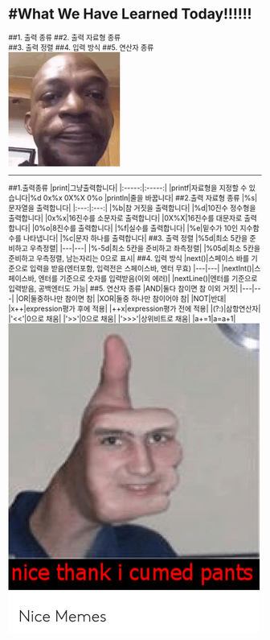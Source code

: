 
#**What We Have Learned Today!!!!!!**
=====================================
##1. 출력 종류
##2. 출력 자료형 종류  
##3. 출력 정렬
##4. 입력 방식
##5. 연산자 종류
![cry](./img/cry.jpg)
*********************************************
##1.출력종류
|print|그냥출력합니다| 
|:-----:|:-----:|
|printf|자료형을 지정할 수 있습니다|%d 0x%x 0X%X 0%o
|println|줄을 바꿉니다|
##2.출력 자료형 종류 
|%s|문자열을 출력합니다|
|:---:|:---:|
|%b|참 거짓을 출력합니다|
|%d|10진수 정수형을 출력합니다|
|0x%x|16진수를 소문자로 출력합니다|
|0X%X|16진수를 대문자로 출력합니다|
|0%o|8진수를 출력합니다|
|%f|실수를 출력합니다|
|%e|밑수가 10인 지수함수를 나타냅니다|
|%c|문자 하나를 출력합니다|
##3. 출력 정렬
|%5d|최소 5칸을 준비하고 우측정렬|
|---|---|
|%-5d|최소 5칸을 준비하고 좌측정렬|
|%05d|최소 5칸을 준비하고 우측정렬, 남는자리는 0으로 표시|
##4. 입력 방식
|next()|스페이스 바를 기준으로 입력을 받음(엔터포함, 입력전은 스페이스바, 엔터 무효)
|---|---|
|nextInt()|스페이스바, 엔터를 기준으로 숫자를 입력받음(이외 에러)|
|nextLine()|엔터를 기준으로 입력받음, 공백엔터도 가능|
##5. 연산자 종류
|AND|둘다 참이면 참 이외 거짓|
|---|---|
|OR|둘중하나만 참이면 참|
|XOR|둘중 하나만 참이어야 참|
|NOT|반대|
|x++|expression평가 후에 적용|
|++x|expression평가 전에 적용|
|(?:)|삼항연산자|
|'<<'|0으로 채움|
|'>>'|0으로 채움|
|'>>>'|상위비트로 채움|
|a+=1|a=a+1|
 ![good](./img/good.png)




 
      


